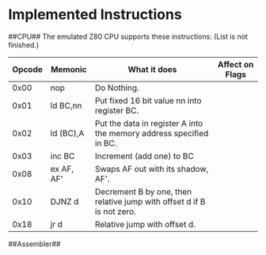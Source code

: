 Implemented Instructions
========================

##CPU##
The emulated Z80 CPU supports these instructions:
(List is not finished.)

|Opcode|Memonic   |What it does                                                          |Affect on Flags
|------|----------|----------------------------------------------------------------------|---------------
| 0x00 |nop       |Do Nothing.                                                           |               
| 0x01 |ld BC,nn  |Put fixed 16 bit value nn into register BC.                           |
| 0x02 |ld (BC),A |Put the data in register A into the memory address specified in BC.   |
| 0x03 |inc BC    |Increment (add one) to BC                                             |
| 0x08 |ex AF, AF'|Swaps AF out with its shadow, AF'.                                    |
| 0x10 |DJNZ d    |Decrement B by one, then relative jump with offset d if B is not zero.|
| 0x18 |jr d      |Relative jump with offset d.                                          |

##Assembler##
